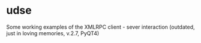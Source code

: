 # udse
Some working examples of the XMLRPC client - sever interaction (outdated, just in loving memories, v.2.7, PyQT4) 
